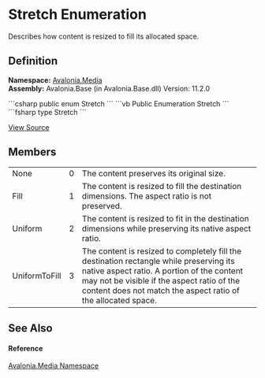 # Stretch Enumeration


Describes how content is resized to fill its allocated space.



## Definition
**Namespace:** <a href="N_Avalonia_Media">Avalonia.Media</a>  
**Assembly:** Avalonia.Base (in Avalonia.Base.dll) Version: 11.2.0

<Tabs groupId="api-code-preview">
<TabItem value="csharp" label="C#">
```csharp
public enum Stretch
```
</TabItem>
<TabItem value="vb" label="VB">
```vb
Public Enumeration Stretch
```
</TabItem>
<TabItem value="fsharp" label="F#">
```fsharp
type Stretch
```
</TabItem>
</Tabs>



<a href="https://github.com/AvaloniaUI/Avalonia/tree/master/src/Avalonia.Base/Media/Stretch.cs" title="View the source code">View Source</a>



## Members
<table>
<tr>
<td>None</td>
<td>0</td>
<td>The content preserves its original size.</td>
</tr>
<tr>
<td>Fill</td>
<td>1</td>
<td>The content is resized to fill the destination dimensions. The aspect ratio is not preserved.</td>
</tr>
<tr>
<td>Uniform</td>
<td>2</td>
<td>The content is resized to fit in the destination dimensions while preserving its native aspect ratio.</td>
</tr>
<tr>
<td>UniformToFill</td>
<td>3</td>
<td>The content is resized to completely fill the destination rectangle while preserving its native aspect ratio. A portion of the content may not be visible if the aspect ratio of the content does not match the aspect ratio of the allocated space.</td>
</tr>
</table>

## See Also


#### Reference
<a href="N_Avalonia_Media">Avalonia.Media Namespace</a>  
